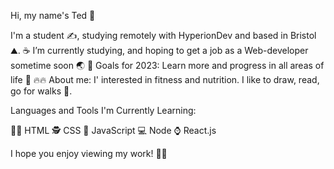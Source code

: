 Hi, my name's Ted 👋

I'm a student ✍, studying remotely with HyperionDev and based in Bristol ⛰️. 
☕ I’m currently studying, and hoping to get a job as a Web-developer sometime soon 🌏 
🥅 Goals for 2023: Learn more and progress in all areas of life 🚀 
🔥🔥 About me: I' interested in fitness and nutrition. I like to draw, read, go for walks 🐢​.

Languages and Tools I'm Currently Learning:

🙆‍♂️ HTML 🕵️ CSS 🎈 JavaScript 💻 Node ⌚ React.js

I hope you enjoy viewing my work! 🎉🎊

